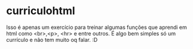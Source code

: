 # curriculohtml
Isso é apenas um exercício para treinar algumas funções que aprendi em html como &lt;br>,&lt;p>, &lt;hr> e entre outros. É algo bem simples só um currículo e não tem muito oq falar. :D
